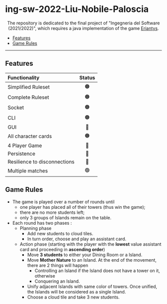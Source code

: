 # ing-sw-2022-Liu-Nobile-Paloscia

<div style="text-align: center;">
  
The repository is dedicated to the final project of "Ingegneria del Software (2021/2022)", which requires a java implementation of the game [Eriantys](https://www.craniocreations.it/prodotto/eriantys/).
  
</div>


* [Features](#features)
* [Game Rules](#Game-Rules)

---

## Features

| Functionality | Status |
|:-----------------------|:------------------------------------:|
| Simplified Ruleset | 🟠 |
| Complete Ruleset | 🟠 |
| Socket |🟠 |
| CLI | 🟠 |
| GUI | 🔴 |
| All character cards | 🟠 |
| 4 Player Game | 🔴 |
| Persistence | 🔴 |
| Resilience to disconnections | 🔴 |
| Multiple matches | 🟢 |

## Game Rules

* The game is played over a number of rounds until 
  * one player has placed all of their towers (thus win the game);
  * there are no more students left;
  * only 3 groups of Islands remain on the table.
* Each round has two phases : 
  * Planning phase
    * Add new students to cloud tiles. 
    * In turn order, choose and play an assistant card. 
  * Action phase (starting with the player with the **lowest** value assistant card and proceeding in **ascending order**) 
    * Move **3 students** to either your Dining Room or a Island.
    * Move **Mother Nature** to an Island. At the end of the movement, there are 2 things will happen 
      * Controlling an Island if the Island does not have a tower on it, otherwise
      * Conquering an Island.
    * Unify adjacent Islands with same color of towers. Once unified, the Islands will be considered as a single Island.
    * Choose a cloud tile and take 3 new students. 
